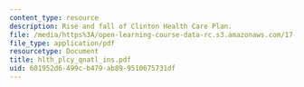 ```yaml
---
content_type: resource
description: Rise and fall of Clinton Health Care Plan.
file: /media/https%3A/open-learning-course-data-rc.s3.amazonaws.com/17-315-comparative-health-policy-fall-2004/601952d6499cb479ab899510675731df_hlth_plcy_qnatl_ins.pdf
file_type: application/pdf
resourcetype: Document
title: hlth_plcy_qnatl_ins.pdf
uid: 601952d6-499c-b479-ab89-9510675731df
---
```

